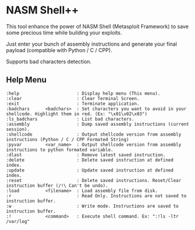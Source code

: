 # NASM Shell++

This tool enhance the power of NASM Shell (Metasploit Framework) to save some precious time while building your exploits.

Just enter your bunch of assembly instructions and generate your final payload (compatible with Python / C / CPP).

Supports bad characters detection.

## Help Menu

```
:help                      : Display help menu (This menu).
:clear                     : Clear Terminal Screen.
:exit                      : Terminate application.
:badchars      <badchars>  : Set characters you want to avoid in your shellcode. Highlight them in red. (Ex: "\x01\x02\x03")
:ls_badchars               : List bad characters.
:assembly                  : Dump saved assembly instructions (current session).
:shellcode                 : Output shellcode version from assembly instructions (Python / C / CPP Formated String)
:pyvar         <var_name>  : Output shellcode version from assembly instructions to python formated variable.
:dlast                     : Remove latest saved instruction.
:delete                    : Delete saved instruction at defined index.
:update                    : Update saved instruction at defined index.
:reset                     : Delete saved instructions. Reset/Clear instruction buffer (/!\ Can't be undo).
:load          <filename>  : Load assembly file from disk.
:r                         : Read Only. Instructions are not saved to instruction buffer.
:w                         : Write mode. Instructions are saved to instruction buffer.
:!             <command>   : Execute shell command. Ex: ":!ls -ltr /var/log"
```







